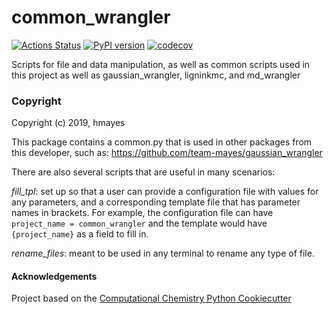 common_wrangler
==============================
[![Actions Status](https://github.com/team-mayes/common_wrangler/workflows/PythonCI/badge.svg)](https://github.com/team-mayes/common_wrangler/actions)
[![PyPI version](https://badge.fury.io/py/common-wrangler.svg)](https://badge.fury.io/py/common-wrangler)
[![codecov](https://codecov.io/gh/team-mayes/common_wrangler/branch/master/graph/badge.svg)](https://codecov.io/gh/team-mayes/common_wrangler)


Scripts for file and data manipulation, as well as common scripts used in this project as well as gaussian_wrangler, ligninkmc, and md_wrangler

### Copyright

Copyright (c) 2019, hmayes

This package contains a common.py that is used in other packages from this developer, such as:
https://github.com/team-mayes/gaussian_wrangler

There are also several scripts that are useful in many scenarios:

*fill_tpl*: set up so that a user can provide a configuration file with values for any parameters, and a 
corresponding template file that has parameter names in brackets. For example, the configuration file can 
have `project_name = common_wrangler` and the template would have `{project_name}` as a field to fill in.

*rename_files*: meant to be used in any terminal to rename any type of file.

#### Acknowledgements
 
Project based on the 
[Computational Chemistry Python Cookiecutter](https://github.com/choderalab/cookiecutter-python-comp-chem)
